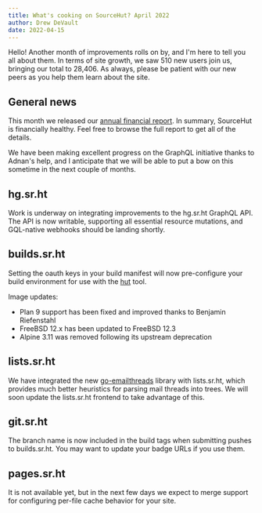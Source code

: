 ```yaml
---
title: What's cooking on SourceHut? April 2022
author: Drew DeVault
date: 2022-04-15
---
```


Hello! Another month of improvements rolls on by, and I'm here to tell you all
about them. In terms of site growth, we saw 510 new users join us, bringing our
total to 28,406. As always, please be patient with our new peers as you help
them learn about the site.

## General news

This month we released our [annual financial report][0]. In summary, SourceHut
is financially healthy. Feel free to browse the full report to get all of the
details.

[0]: https://sourcehut.org/blog/2022-04-08-2021-financial-report/

We have been making excellent progress on the GraphQL initiative thanks to
Adnan's help, and I anticipate that we will be able to put a bow on this
sometime in the next couple of months.

## hg.sr.ht

Work is underway on integrating improvements to the hg.sr.ht GraphQL API. The
API is now writable, supporting all essential resource mutations, and GQL-native
webhooks should be landing shortly.

## builds.sr.ht

Setting the oauth keys in your build manifest will now pre-configure your build
environment for use with the [hut][1] tool.

[1]: https://sr.ht/~emersion/hut

Image updates:

- Plan 9 support has been fixed and improved thanks to Benjamin Riefenstahl
- FreeBSD 12.x has been updated to FreeBSD 12.3
- Alpine 3.11 was removed following its upstream deprecation

## lists.sr.ht

We have integrated the new [go-emailthreads][2] library with lists.sr.ht, which
provides much better heuristics for parsing mail threads into trees. We will
soon update the lists.sr.ht frontend to take advantage of this.

[2]: https://git.sr.ht/~emersion/go-emailthreads

## git.sr.ht

The branch name is now included in the build tags when submitting pushes to
builds.sr.ht. You may want to update your badge URLs if you use them.

## pages.sr.ht

It is not available yet, but in the next few days we expect to merge support for
configuring per-file cache behavior for your site.
